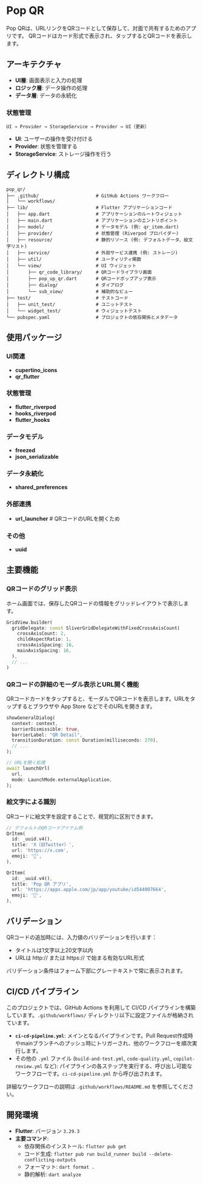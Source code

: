 # Pop QR

Pop QRは、URLリンクをQRコードとして保存して、対面で共有するためのアプリです。
QRコードはカード形式で表示され、タップするとQRコードを表示します。

## アーキテクチャ
- **UI層**: 画面表示と入力の処理
- **ロジック層**: データ操作の処理
- **データ層**: データの永続化

### 状態管理
```
UI → Provider → StorageService → Provider → UI（更新）
```

- **UI**: ユーザーの操作を受け付ける
- **Provider**: 状態を管理する
- **StorageService**: ストレージ操作を行う

## ディレクトリ構成

```
pop_qr/
├── .github/                     # GitHub Actions ワークフロー
│   └── workflows/
├── lib/                         # Flutter アプリケーションコード
│   ├── app.dart                 # アプリケーションのルートウィジェット
│   ├── main.dart                # アプリケーションのエントリポイント
│   ├── model/                   # データモデル (例: qr_item.dart)
│   ├── provider/                # 状態管理 (Riverpod プロバイダー)
│   ├── resource/                # 静的リソース (例: デフォルトデータ、絵文字リスト)
│   ├── service/                 # 外部サービス連携 (例: ストレージ)
│   ├── util/                    # ユーティリティ関数
│   └── view/                    # UI ウィジェット
│       ├── qr_code_library/     # QRコードライブラリ画面
│       ├── pop_up_qr.dart       # QRコードポップアップ表示
│       ├── dialog/              # ダイアログ
│       └── sub_view/            # 補助的なビュー
├── test/                        # テストコード
│   ├── unit_test/               # ユニットテスト
│   └── widget_test/             # ウィジェットテスト
└── pubspec.yaml                 # プロジェクトの依存関係とメタデータ
```

## 使用パッケージ

### UI関連
- **cupertino_icons**
- **qr_flutter**

### 状態管理
- **flutter_riverpod**
- **hooks_riverpod**
- **flutter_hooks**

### データモデル
- **freezed**
- **json_serializable**

### データ永続化
- **shared_preferences**

### 外部連携
- **url_launcher** # QRコードのURLを開くため

### その他
- **uuid**

## 主要機能

### QRコードのグリッド表示
ホーム画面では、保存したQRコードの情報をグリッドレイアウトで表示します。

```dart
GridView.builder(
  gridDelegate: const SliverGridDelegateWithFixedCrossAxisCount(
    crossAxisCount: 2,
    childAspectRatio: 1,
    crossAxisSpacing: 16,
    mainAxisSpacing: 16,
  ),
  // ...
)
```

### QRコードの詳細のモーダル表示とURL開く機能
QRコードカードをタップすると、モーダルでQRコードを表示します。URLをタップするとブラウザや App Store などでそのURLを開きます。

```dart
showGeneralDialog(
  context: context,
  barrierDismissible: true,
  barrierLabel: "QR Detail",
  transitionDuration: const Duration(milliseconds: 270),
  // ...
);

// URLを開く処理
await launchUrl(
  url,
  mode: LaunchMode.externalApplication,
);
```

### 絵文字による識別
QRコードに絵文字を設定することで、視覚的に区別できます。

```dart
// デフォルトのQRコードアイテム例
QrItem(
  id: _uuid.v4(),
  title: 'X（旧Twitter）',
  url: 'https://x.com',
  emoji: '💬',
),

QrItem(
  id: _uuid.v4(),
  title: 'Pop QR アプリ',
  url: 'https://apps.apple.com/jp/app/youtube/id544007664',
  emoji: '📲',
),
```

## バリデーション

QRコードの追加時には、入力値のバリデーションを行います：

- タイトルは1文字以上20文字以内
- URLは http:// または https:// で始まる有効なURL形式

バリデーション条件はフォーム下部にグレーテキストで常に表示されます。

## CI/CD パイプライン

このプロジェクトでは、GitHub Actions を利用して CI/CD パイプラインを構築しています。`.github/workflows/` ディレクトリ以下に設定ファイルが格納されています。

- **`ci-cd-pipeline.yml`**: メインとなるパイプラインです。Pull Request作成時やmainブランチへのプッシュ時にトリガーされ、他のワークフローを順次実行します。
- その他の `.yml` ファイル (`build-and-test.yml`, `code-quality.yml`, `copilot-review.yml` など): パイプラインの各ステップを実行する、呼び出し可能なワークフローです。`ci-cd-pipeline.yml` から呼び出されます。

詳細なワークフローの説明は `.github/workflows/README.md` を参照してください。

## 開発環境

- **Flutter**: バージョン `3.29.3`
- **主要コマンド**:
  - 依存関係のインストール: `flutter pub get`
  - コード生成: `flutter pub run build_runner build --delete-conflicting-outputs`
  - フォーマット: `dart format .`
  - 静的解析: `dart analyze`
